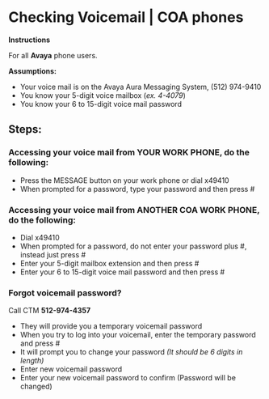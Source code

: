 # Checking Voicemail \| COA phones

**Instructions**

For all **Avaya** phone users.

**Assumptions:**

* Your voice mail is on the Avaya Aura Messaging System, \(512\) 974-9410
* You know your 5-digit voice mailbox \(_ex. 4-4079_\)
* You know your 6 to 15-digit voice mail password

## **Steps:**

### Accessing your voice mail from YOUR **WORK PHONE**, do the following:

* Press the MESSAGE button on your work phone or dial x49410
* When prompted for a password, type your password and then press \#

### Accessing your voice mail **from ANOTHER COA WORK PHONE**, do the following:

* Dial x49410
* When prompted for a password, do not enter your password plus \#, instead just press \#
* Enter your 5-digit mailbox extension and then press \#
* Enter your 6 to 15-digit voice mail password and then press \#

### Forgot voicemail password? 

Call CTM **512-974-4357**

* They will provide you a temporary voicemail password
* When you try to log into your voicemail, enter the temporary  password and press \#
* It will prompt you to change your password _\(It should be 6 digits in length\)_ 
* Enter new voicemail password
* Enter your new voicemail password to confirm \(Password will be changed\)

